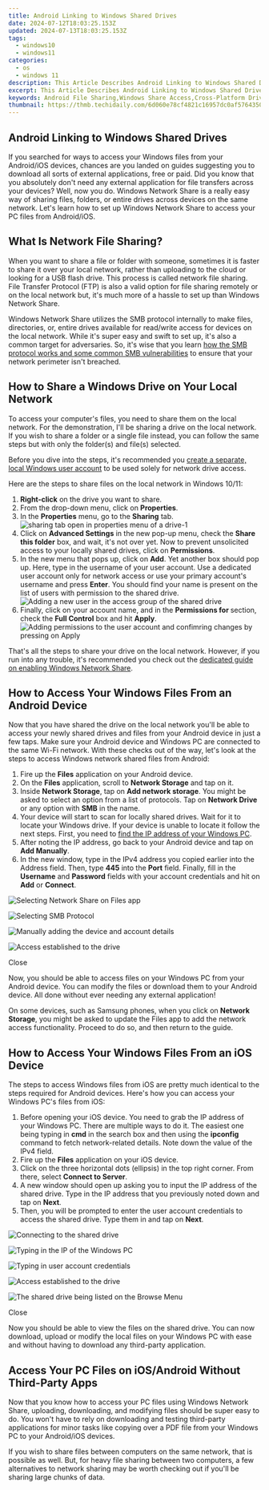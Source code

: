 ```yaml
---
title: Android Linking to Windows Shared Drives
date: 2024-07-12T18:03:25.153Z
updated: 2024-07-13T18:03:25.153Z
tags:
  - windows10
  - windows11
categories:
  - os
  - windows 11
description: This Article Describes Android Linking to Windows Shared Drives
excerpt: This Article Describes Android Linking to Windows Shared Drives
keywords: Android File Sharing,Windows Share Access,Cross-Platform Drive Linking,Mobile Network Drives,PC-to-Android Data Transfer,Android External Drive Sync,Integrated OS File Sharing
thumbnail: https://thmb.techidaily.com/6d060e78cf4821c16957dc0af5764350800050d4c706e3284222e7ce2389a41f.jpg
---
```


## Android Linking to Windows Shared Drives

 If you searched for ways to access your Windows files from your Android/iOS devices, chances are you landed on guides suggesting you to download all sorts of external applications, free or paid. Did you know that you absolutely don't need any external application for file transfers across your devices? Well, now you do. Windows Network Share is a really easy way of sharing files, folders, or entire drives across devices on the same network. Let's learn how to set up Windows Network Share to access your PC files from Android/iOS.

## What Is Network File Sharing?

 When you want to share a file or folder with someone, sometimes it is faster to share it over your local network, rather than uploading to the cloud or looking for a USB flash drive. This process is called network file sharing. File Transfer Protocol (FTP) is also a valid option for file sharing remotely or on the local network but, it's much more of a hassle to set up than Windows Network Share.

 Windows Network Share utilizes the SMB protocol internally to make files, directories, or, entire drives available for read/write access for devices on the local network. While it's super easy and swift to set up, it's also a common target for adversaries. So, it's wise that you learn [how the SMB protocol works and some common SMB vulnerabilities](https://www.makeuseof.com/what-is-smb-protocol-and-what-are-its-risks/) to ensure that your network perimeter isn't breached.

## How to Share a Windows Drive on Your Local Network

 To access your computer's files, you need to share them on the local network. For the demonstration, I'll be sharing a drive on the local network. If you wish to share a folder or a single file instead, you can follow the same steps but with only the folder(s) and file(s) selected.

 Before you dive into the steps, it's recommended you [create a separate, local Windows user account](https://www.makeuseof.com/windows-11-create-local-user-account/) to be used solely for network drive access.

 Here are the steps to share files on the local network in Windows 10/11:

1. **Right-click** on the drive you want to share.
2. From the drop-down menu, click on **Properties**.
3. In the **Properties** menu, go to the **Sharing** tab.  
![sharing tab open in properties menu of a drive-1](https://static1.makeuseofimages.com/wordpress/wp-content/uploads/2023/07/sharing-tab-open-in-properties-menu-of-a-drive-1.jpg)
4. Click on **Advanced Settings** in the new pop-up menu, check the **Share this folder** box, and wait, it's not over yet. Now to prevent unsolicited access to your locally shared drives, click on **Permissions**.
5. In the new menu that pops up, click on **Add**. Yet another box should pop up. Here, type in the username of your user account. Use a dedicated user account only for network access or use your primary account's username and press **Enter**. You should find your name is present on the list of users with permission to the shared drive.  
![Adding a new user in the access group of the shared drive](https://static1.makeuseofimages.com/wordpress/wp-content/uploads/2023/07/adding-a-new-user-in-the-access-group-of-the-shared-drive.jpg)
6. Finally, click on your account name, and in the **Permissions for <account name>** section, check the **Full Control** box and hit **Apply**.  
![Adding permissions to the user account and confimring changes by pressing on Apply](https://static1.makeuseofimages.com/wordpress/wp-content/uploads/2023/07/adding-permissions-to-the-user-account-and-confimring-changes-by-pressing-on-apply.jpg)

 That's all the steps to share your drive on the local network. However, if you run into any trouble, it's recommended you check out the [dedicated guide on enabling Windows Network Share](https://www.makeuseof.com/how-network-file-share-windows-10/).

## How to Access Your Windows Files From an Android Device

 Now that you have shared the drive on the local network you'll be able to access your newly shared drives and files from your Android device in just a few taps. Make sure your Android device and Windows PC are connected to the same Wi-Fi network. With these checks out of the way, let's look at the steps to access Windows network shared files from Android:

1. Fire up the **Files** application on your Android device.
2. On the **Files** application, scroll to **Network Storage** and tap on it.
3. Inside **Network Storage**, tap on **Add network storage**. You might be asked to select an option from a list of protocols. Tap on **Network Drive** or any option with **SMB** in the name.
4. Your device will start to scan for locally shared drives. Wait for it to locate your Windows drive. If your device is unable to locate it follow the next steps. First, you need to [find the IP address of your Windows PC](https://www.makeuseof.com/find-ip-mac-address-windows-powershell/).
5. After noting the IP address, go back to your Android device and tap on **Add Manually**.
6. In the new window, type in the IPv4 address you copied earlier into the Address field. Then, type **445** into the **Port** field. Finally, fill in the **Username** and **Password** fields with your account credentials and hit on **Add** or **Connect**.

![Selecting Network Share on Files app](https://static1.makeuseofimages.com/wordpress/wp-content/uploads/2023/07/selecting-network-share-on-files-app.jpg)

![Selecting SMB Protocol](https://static1.makeuseofimages.com/wordpress/wp-content/uploads/2023/07/selecting-smb-protocol.jpg)

![Manually adding the device and account details](https://static1.makeuseofimages.com/wordpress/wp-content/uploads/2023/07/manually-adding-the-device-and-account-details.jpg)

![Access established to the drive](https://static1.makeuseofimages.com/wordpress/wp-content/uploads/2023/07/access-established-to-the-drive.jpg)

Close

 Now, you should be able to access files on your Windows PC from your Android device. You can modify the files or download them to your Android device. All done without ever needing any external application!

 On some devices, such as Samsung phones, when you click on **Network Storage**, you might be asked to update the Files app to add the network access functionality. Proceed to do so, and then return to the guide.

## How to Access Your Windows Files From an iOS Device

 The steps to access Windows files from iOS are pretty much identical to the steps required for Android devices. Here's how you can access your Windows PC's files from iOS:

1. Before opening your iOS device. You need to grab the IP address of your Windows PC. There are multiple ways to do it. The easiest one being typing in **cmd** in the search box and then using the **ipconfig** command to fetch network-related details. Note down the value of the IPv4 field.
2. Fire up the **Files** application on your iOS device.
3. Click on the three horizontal dots (ellipsis) in the top right corner. From there, select **Connect to Server**.
4. A new window should open up asking you to input the IP address of the shared drive. Type in the IP address that you previously noted down and tap on **Next**.
5. Then, you will be prompted to enter the user account credentials to access the shared drive. Type them in and tap on **Next**.

![Connecting to the shared drive](https://static1.makeuseofimages.com/wordpress/wp-content/uploads/2023/07/connecting-to-the-shared-drive.jpeg)

![Typing in the IP of the Windows PC](https://static1.makeuseofimages.com/wordpress/wp-content/uploads/2023/07/typing-in-the-ip-of-the-windows-pc.jpeg)

![Typing in user account credentials](https://static1.makeuseofimages.com/wordpress/wp-content/uploads/2023/07/typing-in-user-account-credentials.jpeg)

![Access established to the drive](https://static1.makeuseofimages.com/wordpress/wp-content/uploads/2023/07/access-established-to-the-drive.jpeg)

![The shared drive being listed on the Browse Menu](https://static1.makeuseofimages.com/wordpress/wp-content/uploads/2023/07/the-shared-drive-being-listed-on-the-browse-menu.jpeg)

Close

 Now you should be able to view the files on the shared drive. You can now download, upload or modify the local files on your Windows PC with ease and without having to download any third-party application.

## Access Your PC Files on iOS/Android Without Third-Party Apps

 Now that you know how to access your PC files using Windows Network Share, uploading, downloading, and modifying files should be super easy to do. You won't have to rely on downloading and testing third-party applications for minor tasks like copying over a PDF file from your Windows PC to your Android/iOS devices.

 If you wish to share files between computers on the same network, that is possible as well. But, for heavy file sharing between two computers, a few alternatives to network sharing may be worth checking out if you'll be sharing large chunks of data.



<ins class="adsbygoogle"
      style="display:block"
      data-ad-client="ca-pub-7571918770474297"
      data-ad-slot="8358498916"
      data-ad-format="auto"
      data-full-width-responsive="true"></ins>